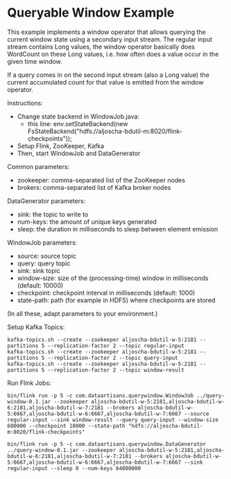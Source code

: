 # Queryable Window Example

This example implements a window operator that allows querying the current window state
using a secondary input stream. The regular input stream contains Long values, the window
operator basically does WordCount on these Long values, i.e. how often does a value occur
in the given time window.

If a query comes in on the second input stream (also a Long value) the current accumulated count
for that value is emitted from the window operator.

Instructions:
 - Change state backend in WindowJob.java:
   - this line: env.setStateBackend(new FsStateBackend("hdfs://aljoscha-bdutil-m:8020/flink-checkpoints"));
 - Setup Flink, ZooKeeper, Kafka
 - Then, start WindowJob and DataGenerator

Common parameters:
 - zookeeper: comma-separated list of the ZooKeeper nodes
 - brokers: comma-separated list of Kafka broker nodes

DataGenerator parameters:
 - sink: the topic to write to
 - num-keys: the amount of unique keys generated
 - sleep: the duration in milliseconds to sleep between element emission

WindowJob parameters:
 - source: source topic
 - query: query topic
 - sink: sink topic
 - window-size: size of the (processing-time) window in milliseconds (default: 10000)
 - checkpoint: checkpoint interval in milliseconds (default: 1000)
 - state-path: path (for example in HDFS) where checkpoints are stored

(In all these, adapt parameters to your environment.)

Setup Kafka Topics:

    kafka-topics.sh --create --zookeeper aljoscha-bdutil-w-5:2181 --partitions 5 --replication-factor 2 --topic regular-input
    kafka-topics.sh --create --zookeeper aljoscha-bdutil-w-5:2181 --partitions 5 --replication-factor 2 --topic query-input
    kafka-topics.sh --create --zookeeper aljoscha-bdutil-w-5:2181 --partitions 5 --replication-factor 2 --topic window-result

Run Flink Jobs:

    bin/flink run -p 5 -c com.dataartisans.querywindow.WindowJob ../query-window-0.1.jar --zookeeper aljoscha-bdutil-w-5:2181,aljoscha-bdutil-w-6:2181,aljoscha-bdutil-w-7:2181 --brokers aljoscha-bdutil-w-5:6667,aljoscha-bdutil-w-6:6667,aljoscha-bdutil-w-7:6667 --source regular-input --sink window-result --query query-input --window-size 600000 --checkpoint 10000 --state-path "hdfs://aljoscha-bdutil-m:8020/flink-checkpoints"

    bin/flink run -p 5 -c com.dataartisans.querywindow.DataGenerator ../query-window-0.1.jar --zookeeper aljoscha-bdutil-w-5:2181,aljoscha-bdutil-w-6:2181,aljoscha-bdutil-w-7:2181 --brokers aljoscha-bdutil-w-5:6667,aljoscha-bdutil-w-6:6667,aljoscha-bdutil-w-7:6667 --sink regular-input --sleep 0 --num-keys 64000000
